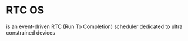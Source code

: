 # RTC OS
is an event-driven RTC (Run To Completion) scheduler dedicated to ultra constrained devices